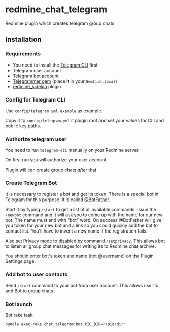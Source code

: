 # redmine_chat_telegram

Redmine plugin which creates telegram group chats

## Installation

### Requirements

* You need to install the [Telegram CLI](https://github.com/vysheng/tg) first
* Telegram user account
* Telegram bot account
* [Telegrammer gem](https://github.com/mayoral/telegrammer) (place it in your `Gemfile.local`)
* [redmine_sidekiq](https://github.com/ogom/redmine_sidekiq) plugin

### Config for Telegram CLI

Use `config/telegram.yml.example` as example.

Copy it to `config/telegram.yml` it plugin root and set your values for CLI and public key paths.

### Authorize telegram user

You need to run `telegram-cli` manually on your Redmine server.

On first run you will authorize your user account.

Plugin will can create group chats _after_ that.

### Create Telegram Bot

It is necessary to register a bot and get its token. There is a special bot in Telegram for this purpose. It is called [@BotFather](https://telegram.me/botfather).

Start it by typing `/start` to get a list of all available commands.
Issue the  `/newbot` command and it will ask you to come up with the name for our new bot.
The name must end with "bot" word.
On success @BotFather will give you token for your new bot and a link so you could quickly add the bot to contact list.
You'll have to invent a new name if the registration fails.

Also set Privacy mode to disabled by command `/setprivacy`. This allows bot to listen all group chat messages for writing its to Redmine chat archive.

You should enter bot's token and name (not @username) on the Plugin Settings page.

### Add bot to user contacts

Send `/start` command to your bot from user account.
This allows user to add Bot to group chats.

### Bot launch

Bot rake task:

```shell
bundle exec rake chat_telegram:bot PID_DIR='/pid/dir'
```
